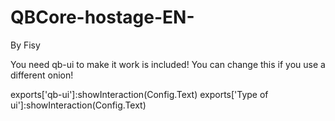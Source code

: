 # QBCore-hostage-EN-
By Fisy

You need qb-ui to make it work is included! You can change this if you use a different onion!

exports['qb-ui']:showInteraction(Config.Text)
exports['Type of ui']:showInteraction(Config.Text)
